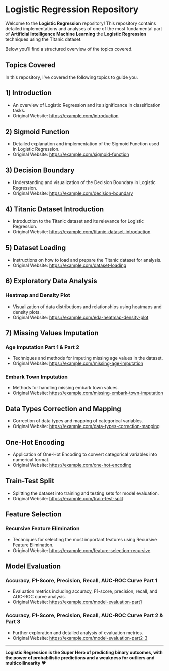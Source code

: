 # Logistic Regression Repository

Welcome to the **Logistic Regression** repository! This repository contains detailed implementations and analyses of one of the most fundamental part of **Artificial Intelligence Machine Learning** the **Logistic Regression** techniques using the Titanic dataset.

Below you'll find a structured overview of the topics covered.

## Topics Covered

In this repository, I've covered the following topics to guide you.

## 1) Introduction

* An overview of Logistic Regression and its significance in classification tasks.  
* Original Website: https://example.com/introduction

## 2) Sigmoid Function
* Detailed explanation and implementation of the Sigmoid Function used in Logistic Regression.  
* Original Website: https://example.com/sigmoid-function

## 3) Decision Boundary
* Understanding and visualization of the Decision Boundary in Logistic Regression.  
* Original Website: https://example.com/decision-boundary

## 4) Titanic Dataset Introduction
* Introduction to the Titanic dataset and its relevance for Logistic Regression.  
* Original Website: https://example.com/titanic-dataset-introduction

## 5) Dataset Loading
* Instructions on how to load and prepare the Titanic dataset for analysis.  
* Original Website: https://example.com/dataset-loading

## 6) Exploratory Data Analysis
### Heatmap and Density Plot
* Visualization of data distributions and relationships using heatmaps and density plots.  
* Original Website: https://example.com/eda-heatmap-density-plot

## 7) Missing Values Imputation
### Age Imputation Part 1 & Part 2
* Techniques and methods for imputing missing age values in the dataset.  
* Original Website: https://example.com/missing-age-imputation

### Embark Town Imputation
* Methods for handling missing embark town values.  
* Original Website: https://example.com/missing-embark-town-imputation

## Data Types Correction and Mapping
* Correction of data types and mapping of categorical variables.  
* Original Website: https://example.com/data-types-correction-mapping

## One-Hot Encoding
* Application of One-Hot Encoding to convert categorical variables into numerical format.  
* Original Website: https://example.com/one-hot-encoding

## Train-Test Split
* Splitting the dataset into training and testing sets for model evaluation.  
* Original Website: https://example.com/train-test-split

## Feature Selection
### Recursive Feature Elimination
* Techniques for selecting the most important features using Recursive Feature Elimination.  
* Original Website: https://example.com/feature-selection-recursive

## Model Evaluation
### Accuracy, F1-Score, Precision, Recall, AUC-ROC Curve Part 1
* Evaluation metrics including accuracy, F1-score, precision, recall, and AUC-ROC curve analysis.  
* Original Website: https://example.com/model-evaluation-part1

### Accuracy, F1-Score, Precision, Recall, AUC-ROC Curve Part 2 & Part 3
* Further exploration and detailed analysis of evaluation metrics.  
* Original Website: https://example.com/model-evaluation-part2-3

---

**Logistic Regression is the Super Hero of predicting binary outcomes, with the power of probabilistic predictions and a weakness for outliers and multicollinearity** ❤️
